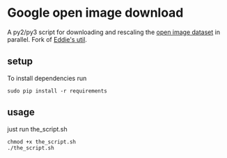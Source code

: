 # Google open image download

A py2/py3 script for downloading and rescaling the [open image
dataset](https://github.com/openimages/dataset) in parallel. Fork of [Eddie's util](https://github.com/ejlb/google-open-image-download).

## setup

To install dependencies run

```
sudo pip install -r requirements
```

## usage

just run the_script.sh

```
chmod +x the_script.sh
./the_script.sh
```